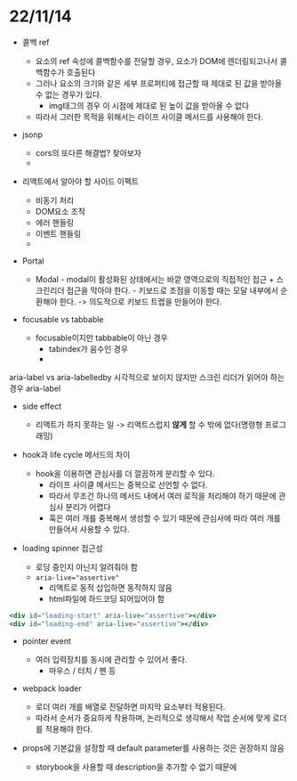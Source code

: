 # 22/11/14


- 콜백 ref
	- 요소의 ref 속성에 콜백함수를 전달할 경우, 요소가 DOM에 렌더링되고나서 콜백함수가 호출된다
	- 그러나 요소의 크기와 같은 세부 프로퍼티에 접근할 때 제대로 된 값을 받아올 수 없는 경우가 있다.
		- img태그의 경우 이 시점에 제대로 된 높이 값을 받아올 수 없다
	- 따라서 그러한 목적을 위해서는 라이프 사이클 메서드를 사용해야 한다.

- jsonp
	- cors의 또다른 해결법? 찾아보자
	- 


- 리액트에서 알아야 할 사이드 이펙트
	- 비동기 처리
	- DOM요소 조작
	- 에러 핸들링
	- 이벤트 핸들링
	- 


- Portal
	- Modal
			- modal이 활성화된 상태에서는 바깥 영역으로의 직접적인 접근 + 스크린리더 접근을 막아야 한다.
			- 키보드로 초점을 이동할 때는 모달 내부에서 순환해야 한다. -> 의도적으로 키보드 트랩을 만들어야 한다.

- focusable vs tabbable
	- focusable이지만 tabbable이 아닌 경우
		- tabindex가 음수인 경우
		- 

aria-label vs aria-labelledby
시각적으로 보이지 않지만 스크린 리더가 읽어야 하는 경우 aria-label


- side effect
	- 리액트가 하지 못하는 일 -> 리액트스럽지 **않게** 할 수 밖에 없다(명령형 프로그래밍)

- hook과 life cycle 메서드의 차이
	- hook을 이용하면 관심사를 더 깔끔하게 분리할 수 있다.
		- 라이프 사이클 메서드는 중복으로 선언할 수 없다.
		- 따라서 무조건 하나의 메서드 내에서 여러 로직을 처리해야 하기 때문에 관심사 분리가 어렵다
		- 훅은 여러 개를 중복해서 생성할 수 있기 때문에 관심사에 따라 여러 개를 만들어서 사용할 수 있다.

- loading spinner 접근성
	- 로딩 중인지 아닌지 알려줘야 함
	- `aria-live="assertive"`
		- 리액트로 동적 삽입하면 동작하지 않음
		- html파일에 하드코딩 되어있어야 함

```jsx
<div id="loading-start" aria-live="assertive"></div>
<div id="loading-end" aria-live="assertive"></div>
```

- pointer event
	- 여러 입력장치를 동시에 관리할 수 있어서 좋다.
		- 마우스 / 터치 / 펜 등
- webpack loader
	- 로더 여러 개를 배열로 전달하면 마지막 요소부터 적용된다.
	- 따라서 순서가 중요하게 작용하며, 논리적으로 생각해서 작업 순서에 맞게 로더를 적용해야 한다.

- props에 기본값을 설정할 때 default parameter를 사용하는 것은 권장하지 않음
	- storybook을 사용할 때 description을 추가할 수 없기 때문에